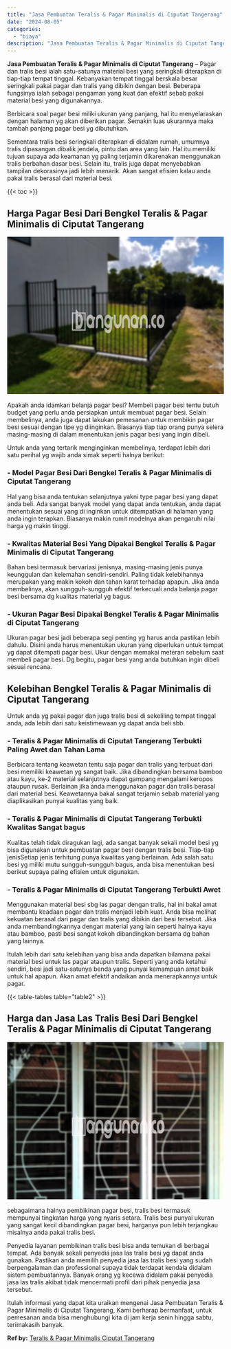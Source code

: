 ```yaml
---
title: "Jasa Pembuatan Teralis & Pagar Minimalis di Ciputat Tangerang"
date: "2024-08-05"
categories: 
  - "biaya"
description: "Jasa Pembuatan Teralis & Pagar Minimalis di Ciputat Tangerang. Itulah informasi yang dapat kita uraikan mengenai Jasa Pembuatan Teralis & Pagar Minimalis di..."
---
```


**Jasa Pembuatan Teralis & Pagar Minimalis di Ciputat Tangerang** – Pagar dan tralis besi ialah satu-satunya material besi yang seringkali diterapkan di tiap-tiap tempat tinggal. Kebanyakan tempat tinggal berskala besar seringkali pakai pagar dan tralis yang dibikin dengan besi. Beberapa fungsinya ialah sebagai pengaman yang kuat dan efektif sebab pakai material besi yang digunakannya.

Berbicara soal pagar besi miliki ukuran yang panjang, hal itu menyelaraskan dengan halaman yg akan diberikan pagar. Semakin luas ukurannya maka tambah panjang pagar besi yg dibutuhkan.

Sementara tralis besi seringkali diterapkan di didalam rumah, umumnya tralis dipasangan dibalik jendela, pintu dan area yang lain. Hal itu memiliki tujuan supaya ada keamanan yg paling terjamin dikarenakan menggunakan tralis berbahan dasar besi. Selain itu, tralis juga dapat menyebabkan tampilan dekorasinya jadi lebih menarik. Akan sangat efisien kalau anda pakai tralis berasal dari material besi.

{{< toc >}}

## Harga Pagar Besi Dari Bengkel Teralis & Pagar Minimalis di Ciputat Tangerang

![Jasa Pembuatan Teralis & Pagar Minimalis di Ciputat Tangerang](/images/pagar-minimalis-murah-54.png)

Apakah anda idamkan belanja pagar besi? Membeli pagar besi tentu butuh budget yang perlu anda persiapkan untuk membuat pagar besi. Selain membelinya, anda juga dapat lakukan pemesanan untuk membikin pagar besi sesuai dengan tipe yg diinginkan. Biasanya tiap tiap orang punya selera masing-masing di dalam menentukan jenis pagar besi yang ingin dibeli.

Untuk anda yang tertarik menginginkan membelinya, terdapat lebih dari satu perihal yg wajib anda simak seperti halnya berikut:
### \- Model Pagar Besi Dari Bengkel Teralis & Pagar Minimalis di Ciputat Tangerang

Hal yang bisa anda tentukan selanjutnya yakni type pagar besi yang dapat anda beli. Ada sangat banyak model yang dapat anda tentukan, anda dapat menentukan sesuai yang di inginkan untuk ditempatkan di halaman yang anda ingin terapkan. Biasanya makin rumit modelnya akan pengaruhi nilai harga yg makin tinggi.

### \- Kwalitas Material Besi Yang Dipakai Bengkel Teralis & Pagar Minimalis di Ciputat Tangerang

Bahan besi termasuk bervariasi jenisnya, masing-masing jenis punya keunggulan dan kelemahan sendiri-sendiri. Paling tidak kelebihannya merupakan yang makin kokoh dan tahan karat terhadap apapun. Jika anda membelinya, akan sungguh-sungguh efektif terkecuali anda belanja pagar besi bersama dg kualitas material yg bagus.

### \- Ukuran Pagar Besi Dipakai Bengkel Teralis & Pagar Minimalis di Ciputat Tangerang

Ukuran pagar besi jadi beberapa segi penting yg harus anda pastikan lebih dahulu. Disini anda harus menentukan ukuran yang diperlukan untuk tempat yg dapat ditempati pagar besi. Ukur dengan memakai meteran sebelum saat membeli pagar besi. Dg begitu, pagar besi yang anda butuhkan ingin dibeli sesuai rencana.

## Kelebihan Bengkel Teralis & Pagar Minimalis di Ciputat Tangerang

Untuk anda yg pakai pagar dan juga tralis besi di sekeliling tempat tinggal anda, ada lebih dari satu keistimewaan yg dapat anda beli sbb.

### \- Teralis & Pagar Minimalis di Ciputat Tangerang Terbukti Paling Awet dan Tahan Lama

Berbicara tentang keawetan tentu saja pagar dan tralis yang terbuat dari besi memiliki keawetan yg sangat baik. Jika dibandingkan bersama bamboo atau kayu, ke-2 material selanjutnya dapat gampang mengalami keropos ataupun rusak. Berlainan jika anda menggunakan pagar dan tralis berasal dari material besi. Keawetannya bakal sangat terjamin sebab material yang diaplikasikan punyai kualitas yang baik.

### \- Teralis & Pagar Minimalis di Ciputat Tangerang Terbukti Kwalitas Sangat bagus

Kualitas telah tidak diragukan lagi, ada sangat banyak sekali model besi yg bisa digunakan untuk pembuatan pagar besi dengan tralis besi. Tiap-tiap jenisSetiap jenis terhitung punya kwalitas yang berlainan. Ada salah satu besi yg miliki mutu sungguh-sungguh bagus, anda bisa menentukan besi berikut supaya paling efisien untuk digunakan.

### \- Teralis & Pagar Minimalis di Ciputat Tangerang Terbukti Awet

Menggunakan material besi sbg las pagar dengan tralis, hal ini bakal amat membantu keadaan pagar dan tralis menjadi lebih kuat. Anda bisa melihat kekuatan berasal dari pagar dan tralis yang dibikin dari besi tersebut. Jika anda membandingkannya dengan material yang lain seperti halnya kayu atau bamboo, pasti besi sangat kokoh dibandingkan bersama dg bahan yang lainnya.

Itulah lebih dari satu kelebihan yang bisa anda dapatkan bilamana pakai material besi untuk las pagar ataupun tralis. Seperti yang anda ketahui sendiri, besi jadi satu-satunya benda yang punyai kemampuan amat baik untuk hal apapun. Akan amat efektif andaikan anda menerapkannya untuk pagar.

{{< table-tables table="table2" >}}

## Harga dan Jasa Las Tralis Besi Dari Bengkel Teralis & Pagar Minimalis di Ciputat Tangerang

![Jasa Pembuatan Teralis & Pagar Minimalis di Ciputat Tangerang](/images/teralis-minimalis-murah-28.png)

sebagaimana halnya pembikinan pagar besi, tralis besi termasuk mempunyai tingkatan harga yang nyaris setara. Tralis besi punyai ukuran yang sangat kecil dibandingkan pagar besi, harganya pun lebih terjangkau misalnya anda pakai tralis besi.

Penyedia layanan pembikinan tralis besi bisa anda temukan di berbagai tempat. Ada banyak sekali penyedia jasa las tralis besi yg dapat anda gunakan. Pastikan anda memilih penyedia jasa las tralis besi yang sudah berpengalaman dan professional supaya tidak terdapat kendala didalam sistem pembuatannya. Banyak orang yg kecewa didalam pakai penyedia jasa las tralis akibat tidak mencermati profil dari pihak penyedia jasa tersebut.

Itulah informasi yang dapat kita uraikan mengenai Jasa Pembuatan Teralis & Pagar Minimalis di Ciputat Tangerang, Kami berharap bermanfaat, untuk pemesanan anda bisa menghubungi kita di jam kerja senin hingga sabtu, terimakasih banyak.

**Ref by:** [Teralis & Pagar Minimalis Ciputat Tangerang](https://id.wikipedia.org/wiki/Teralis)
